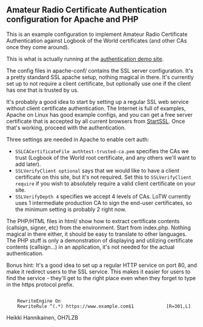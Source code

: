 
Amateur Radio Certificate Authentication configuration for Apache and PHP
--------------------------------------------------------------------------


This is an example configuration to implement Amateur Radio Certificate
Authentication against Logbook of the World certificates (and other CAs once
they come around).

This is what is actually running at the
[authentication demo site](https://authtest.aprs.fi).

The config files in apache-conf/ contains the SSL server configuration. 
It's a pretty standard SSL apache setup, nothing magical in there.  It's
currently set up to not require a client certificate, but optionally use one
if the client has one that is trusted by us.

It's probably a good idea to start by setting up a regular SSL web service
without client certificate authentication.  The Internet is full of
examples, Apache on Linux has good example configs, and you can get a free
server certificate that is accepted by all current browsers from
[StartSSL](http://www.startssl.com/).  Once that's working, proceed with the
authentication.

Three settings are needed in Apache to enable cert auth:

 * <code>SSLCACertificateFile authtest-trusted-ca.pem</code> specifies
   the CAs we trust (Logbook of the World root certificate, and any
   others we'll want to add later).
 * <code>SSLVerifyClient optional</code> says that we would like to have
   a client certificate on this site, but it's not required. Set this to
   <code>SSLVerifyClient require</code> if you wish to absolutely require
   a valid client certificate on your site.
 * <code>SSLVerifyDepth 4</code> specifies we accept 4 levels of CAs.
   LoTW currently uses 1 intermediate production CA to sign the end-user
   certificates, so the minimum setting is probably 2 right now.

The PHP/HTML files in html/ show how to extract certificate contents
(callsign, signer, etc) from the environment.  Start from index.php. 
Nothing magical in there either, it should be easy to translate to other
languages.  The PHP stuff is only a demonstration of displaying and
utilizing certificate contents (callsign...) in an application, it's not
needed for the actual authentication.

Bonus hint: It's a good idea to set up a regular HTTP service on port 80,
and make it redirect users to the SSL service.  This makes it easier for
users to find the service - they'll get to the right place even when they
forget to type in the https protocol prefix.

<pre><code>
    RewriteEngine On
    RewriteRule ^(.*) https://www.example.com$1            [R=301,L]
</code></pre>

Heikki Hannikainen, OH7LZB

